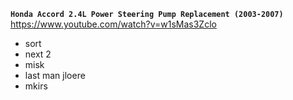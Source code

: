 



**`Honda Accord 2.4L Power Steering Pump Replacement (2003-2007)`**  
https://www.youtube.com/watch?v=w1sMas3Zclo   


- sort
 - next 2
 - misk
- last man
jloere 
- mkirs

